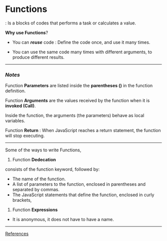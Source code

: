 # Functions
: Is a blocks of codes that performs a task or calculates a value.

**Why use Functions**?

- You can ***reuse*** code
: Define the code once, and use it many times.

- You can use the same code many times with different arguments, to produce different results.

---
### ***Notes***
Function **Parameters** are listed inside the **parentheses ()** in the function definition.

Function **Arguments** are the values received by the function when it is **invoked (Call)**.

Inside the function, the arguments (the parameters) behave as local variables.

Function **Return** 
: When JavaScript reaches a return statement, the function will stop executing.

---

Some of the ways to write Functions,


1. Function **Dedecation**

 consists of the function keyword, followed by:
 - The name of the function.
 - A list of parameters to the function, enclosed in parentheses and separated by commas.
 - The JavaScript statements that define the function, enclosed in curly brackets,

1. Function **Expressions**
 - It is anonymous, it does not have to have a name.

---

 [References](https://www.w3schools.com/js/js_functions.asp)

